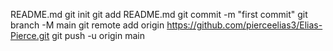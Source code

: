 README.md
git init
git add README.md
git commit -m "first commit"
git branch -M main
git remote add origin https://github.com/pierceelias3/Elias-Pierce.git
git push -u origin main
